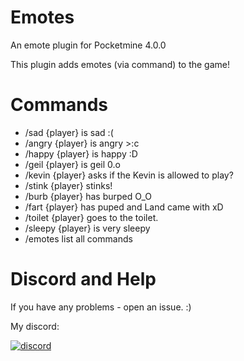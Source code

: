 # Emotes
An emote plugin for Pocketmine 4.0.0

This plugin adds emotes (via command) to the game! 

# Commands

- /sad {player} is sad :(
- /angry {player} is angry >:c
- /happy {player} is happy :D
- /geil {player} is geil 0.o
- /kevin {player} asks if the Kevin is allowed to play?
- /stink {player} stinks!
- /burb {player} has burped O_O
- /fart {player} has puped and Land came with xD
- /toilet {player} goes to the toilet.
- /sleepy {player} is very sleepy
- /emotes list all commands

# Discord and Help

If you have any problems - open an issue. :)

My discord:
<div align="left">
	<a href="https://discord.gg/XwXKuvy">
        <img src="https://img.shields.io/badge/chat-on%20discord-7289da.svg" alt="discord">

